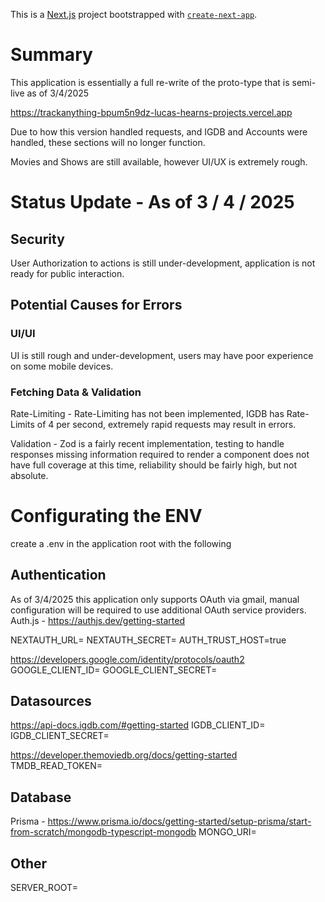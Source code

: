 This is a [Next.js](https://nextjs.org) project bootstrapped with [`create-next-app`](https://nextjs.org/docs/app/api-reference/cli/create-next-app).

# Summary 

This application is essentially a full re-write of the proto-type that is semi-live as of 3/4/2025

https://trackanything-bpum5n9dz-lucas-hearns-projects.vercel.app

Due to how this version handled requests, and IGDB and Accounts were handled, these sections will no longer function.

Movies and Shows are still available, however UI/UX is extremely rough.


# Status Update - As of 3 / 4 / 2025 


## Security 
User Authorization to actions is still under-development, application is not ready for public interaction.


## Potential Causes for Errors
### UI/UI
UI is still rough and under-development, users may have poor experience on some mobile devices.


### Fetching Data & Validation

Rate-Limiting - 
  Rate-Limiting has not been implemented, IGDB has Rate-Limits of 4 per second, extremely rapid requests may result in errors.

Validation - 
  Zod is a fairly recent implementation, testing to handle responses missing information required to render a component does not have full coverage at this time, reliability should be fairly high, but not absolute.
  


# Configurating the ENV

create a .env in the application root with the following

## Authentication

As of 3/4/2025 this application only supports OAuth via gmail, manual configuration will be required to use additional OAuth service providers.
Auth.js - https://authjs.dev/getting-started

NEXTAUTH_URL=
NEXTAUTH_SECRET=
AUTH_TRUST_HOST=true

https://developers.google.com/identity/protocols/oauth2
GOOGLE_CLIENT_ID=
GOOGLE_CLIENT_SECRET=

## Datasources

https://api-docs.igdb.com/#getting-started
IGDB_CLIENT_ID=
IGDB_CLIENT_SECRET=

https://developer.themoviedb.org/docs/getting-started
TMDB_READ_TOKEN=

## Database
Prisma - https://www.prisma.io/docs/getting-started/setup-prisma/start-from-scratch/mongodb-typescript-mongodb
MONGO_URI=

## Other
SERVER_ROOT=







